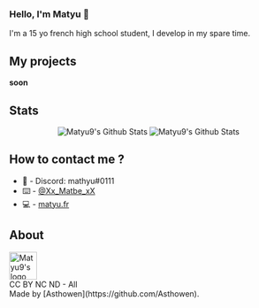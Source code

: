 ### Hello, I'm Matyu 🖖

I'm a 15 yo french high school student, I develop in my spare time.

## My projects
  **soon**

## Stats
<p align="center">
 <img alt="Matyu9's Github Stats" src="https://github-readme-stats.vercel.app/api?username=matyu9&theme=tokyonight&show_icons=true&hide_border=true&count_private=true" />
  <img alt="Matyu9's Github Stats" src="https://github-readme-stats.vercel.app/api/top-langs/?username=matyu9&theme=tokyonight&show_icons=true&hide_border=true&layout=compact" />
</p>

## How to contact me ?
* 📯 - Discord: mathyu#0111
* ⌨️ - [@Xx_Matbe_xX](https://twitter.com/Xx_Matbe_xX)
* 💻 - [matyu.fr](https://matyu.fr/)

## About
<img alt="Matyu9's logo" src="https://avatars.githubusercontent.com/u/59774749?v=4" width="50px" />
<br/>
CC BY NC ND - All <br>
Made by [Asthowen](https://github.com/Asthowen).
